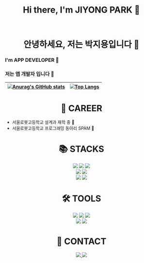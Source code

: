 <div style="text-align:center">
<h1>Hi there, I'm JIYONG PARK 👋</h1> <br>
<h1>안녕하세요, 저는 박지용입니다 👋</h1>
</div>

### I'm APP DEVELOPER 📱
### 저는 앱 개발자 입니다 📱

<div align="center">
  
|[![Anurag's GitHub stats](https://github-readme-stats.vercel.app/api?username=jiyong06&show_icons=true&theme=radical)](https://github.com/anuraghazra/github-readme-stats)|[![Top Langs](https://github-readme-stats.vercel.app/api/top-langs/?username=jiyong06&layout=compact&theme=radical&langs_count=8)](https://github.com/anuraghazra/github-readme-stats)
|--|--|
</div>

<div align=center><h1>📂 CAREER</h1></div>
</div>

* 서울로봇고등학교 설계과 재학 중 🏫
* 서울로봇고등학교 프로그래밍 동아리 SPAM 🥓

<div align=center><h1>📚 STACKS</h1></div>

<div align=center> 
  <img src="https://img.shields.io/badge/JAVA-EB8C0F?style=for-the-badge&logo=JAVA&logoColor=white">
  <img src="https://img.shields.io/badge/C-A8B9CC?style=for-the-badge&logo=C&logoColor=white">
  <img src="https://img.shields.io/badge/python-3776AB?style=for-the-badge&logo=python&logoColor=white"> 
  <br>
  
  <img src="https://img.shields.io/badge/flutter-02569B?style=for-the-badge&logo=flutter&logoColor=white">
  <img src="https://img.shields.io/badge/Dart-0175C2?style=for-the-badge&logo=Dart&logoColor=white">
  <br>

  <img src="https://img.shields.io/badge/github-181717?style=for-the-badge&logo=github&logoColor=white">
  <img src="https://img.shields.io/badge/git-F05032?style=for-the-badge&logo=git&logoColor=white">
  <br>
</div>

<div align=center><h1>🛠️ TOOLS</h1></div>

<div align=center> 
  <img src="https://img.shields.io/badge/Visual Studio Code-007ACC?style=for-the-badge&logo=Visual Studio Code&logoColor=white"> 
  <img src="https://img.shields.io/badge/Android Studio-3DDC84?style=for-the-badge&logo=Android Studio&logoColor=white"> 
  <img src="https://img.shields.io/badge/macos-#000000?style=for-the-badge&logo=macos&logoColor=white"> 
  <br>
  
  <img src="https://img.shields.io/badge/GitHub-181717?style=for-the-badge&logo=GitHub&logoColor=white"> 
  <img src="https://img.shields.io/badge/Git-F05032?style=for-the-badge&logo=Git&logoColor=white">
  <br>
</div>

<div align=center><h1>🤙 CONTACT</h1></div>

<div align=center>
  <a href="https://www.instagram.com/park_.jiyong/">
    <img src="http://img.shields.io/badge/-Instagram-black?style=for-the-badge&logo=Instagram&link=https://www.instagram.com/park_.jiyong/"/>
  </a>
  <a href="mailto:gdragon6642@gmail.com">
    <img src="https://img.shields.io/badge/Gmail-d14836?style=for-the-badge&logo=Gmail&logoColor=white&link=mailto:gdragon6642@gmail.com"/>
  </a>
</div>


